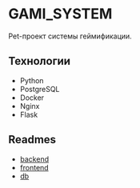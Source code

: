 # GAMI_SYSTEM

Pet-проект системы геймификации.

## Технологии

- Python
- PostgreSQL
- Docker
- Nginx
- Flask

## Readmes

- [backend](backend/README.md)
- [frontend](frontend/README.md)
- [db](db/README.md)